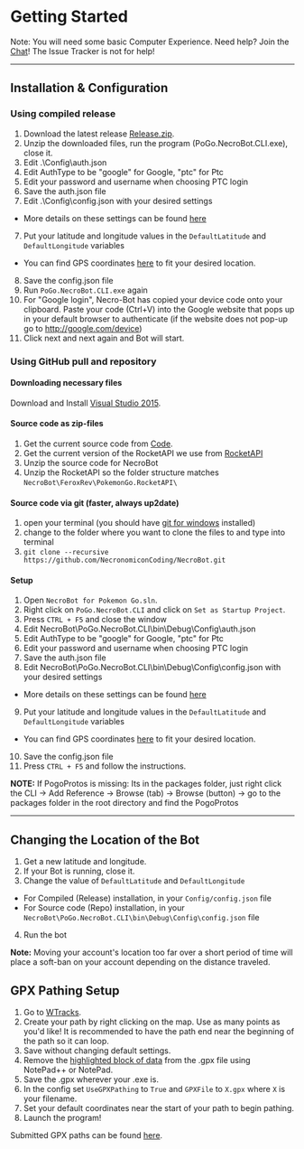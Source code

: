 # Getting Started
Note: You will need some basic Computer Experience.
Need help? Join the [Chat](https://github.com/NecronomiconCoding/NecroBot/wiki/Chat-&-Rules#chatting-using-discord)! The Issue Tracker is not for help!

***
## Installation & Configuration

### Using compiled release
1. Download the latest release [Release.zip](https://github.com/NecronomiconCoding/NecroBot/releases).
2. Unzip the downloaded files, run the program (PoGo.NecroBot.CLI.exe), close it.
3. Edit .\Config\auth.json
3. Edit AuthType to be "google" for Google, "ptc" for Ptc
4. Edit your password and username when choosing PTC login
5. Save the auth.json file
6. Edit .\Config\config.json with your desired settings
 * More details on these settings can be found [here](https://github.com/NecronomiconCoding/NecroBot/wiki/Config)
7. Put your latitude and longitude values in the `DefaultLatitude` and `DefaultLongitude` variables 
 * You can find GPS coordinates [here](http://mondeca.com/index.php/en/any-place-en) to fit your desired location.
8. Save the config.json file
9. Run `PoGo.NecroBot.CLI.exe` again
10. For "Google login", Necro-Bot has copied your device code onto your clipboard. Paste your code (Ctrl+V) into the Google website that pops up in your default browser to authenticate  (if the website does not pop-up go to http://google.com/device)
11. Click next and next again and Bot will start.

### Using GitHub pull and repository
#### **Downloading necessary files**
Download and Install [Visual Studio 2015](https://go.microsoft.com/fwlink/?LinkId=691979&clcid=0x409).

#### Source code as zip-files
1. Get the current source code from [Code](https://github.com/NecronomiconCoding/NecroBot/archive/master.zip).
2. Get the current version of the RocketAPI we use from [RocketAPI](https://github.com/FeroxRev/Pokemon-Go-Rocket-API/archive/master.zip)
3. Unzip the source code for NecroBot
4. Unzip the RocketAPI so the folder structure matches `NecroBot\FeroxRev\PokemonGo.RocketAPI\`
	
#### Source code via git (faster, always up2date)
1. open your terminal (you should have [git for windows](https://git-for-windows.github.io) installed)
2. change to the folder where you want to clone the files to and type into terminal
3. `git clone --recursive https://github.com/NecronomiconCoding/NecroBot.git`
	
#### Setup
1. Open `NecroBot for Pokemon Go.sln`.
2. Right click on `PoGo.NecroBot.CLI` and click on `Set as Startup Project`.
3. Press `CTRL + F5` and close the window
4. Edit NecroBot\PoGo.NecroBot.CLI\bin\Debug\Config\auth.json
5. Edit AuthType to be "google" for Google, "ptc" for Ptc
6. Edit your password and username when choosing PTC login
7. Save the auth.json file
8. Edit NecroBot\PoGo.NecroBot.CLI\bin\Debug\Config\config.json with your desired settings
 * More details on these settings can be found [here](https://github.com/NecronomiconCoding/NecroBot/wiki/Config)
9. Put your latitude and longitude values in the `DefaultLatitude` and `DefaultLongitude` variables 
 * You can find GPS coordinates [here](http://mondeca.com/index.php/en/any-place-en) to fit your desired location.
10. Save the config.json file
11. Press `CTRL + F5` and follow the instructions.

**NOTE:** If PogoProtos is missing: Its in the packages folder, just right click the CLI -> Add Reference -> Browse (tab) -> Browse (button) -> go to the packages folder in the root directory and find the PogoProtos
***

## Changing the Location of the Bot
1. Get a new latitude and longitude.
2. If your Bot is running, close it.
3. Change the value of `DefaultLatitude` and `DefaultLongitude`
 * For Compiled (Release) installation, in your `Config/config.json` file
 * For Source code (Repo) installation, in your `NecroBot\PoGo.NecroBot.CLI\bin\Debug\Config\config.json` file
4. Run the bot

**Note:** Moving your account's location too far over a short period of time will place a soft-ban on your account depending on the distance traveled.

## GPX Pathing Setup
1. Go to [WTracks](https://wtracks.appspot.com/).
2. Create your path by right clicking on the map. Use as many points as you'd like! It is recommended to have the path end near the beginning of the path so it can loop.
3. Save without changing default settings.
4. Remove the [highlighted block of data](http://i.imgur.com/Px6Ba22.png) from the .gpx file using NotePad++ or NotePad.
5. Save the .gpx wherever your .exe is.
6. In the config set `UseGPXPathing` to `True` and `GPXFile` to `X.gpx` where `X` is your filename.
7. Set your default coordinates near the start of your path to begin pathing.
8. Launch the program!

Submitted GPX paths can be found [here](https://github.com/NecronomiconCoding/NecroBot/wiki/Locations-&-GPX-Route-Files).